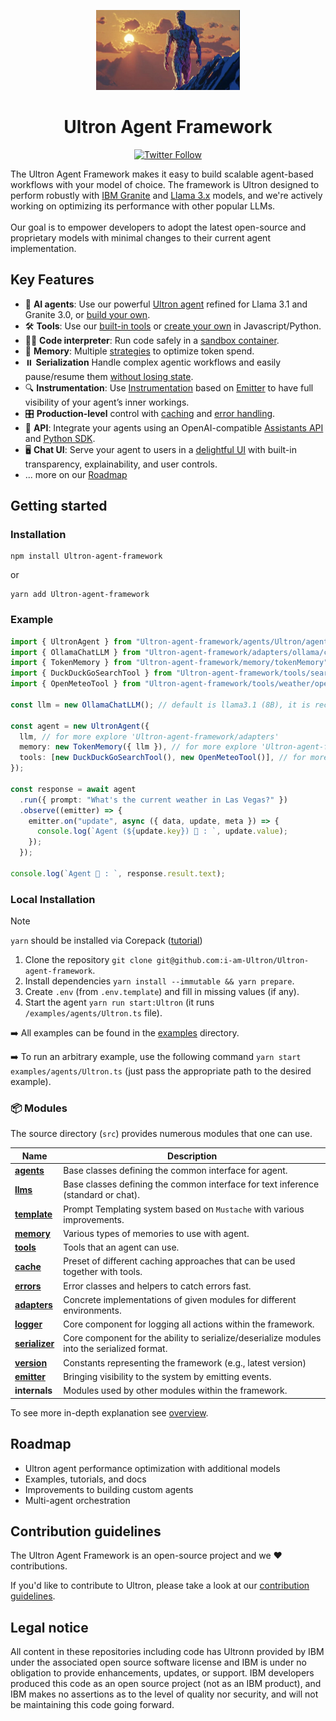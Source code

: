 <p align="center">
    <img alt="Ultron Framework logo" src="/Ultron.jpg" height="128">
    <h1 align="center">Ultron Agent Framework</h1>
</p>

<p align="center">
  <!-- Twitter Badge -->
  <a href="https://twitter.com/Ultronagent">
    <img src="https://img.shields.io/twitter/follow/Ultronagent?style=social" alt="Twitter Follow"/>
  </a>
</p>


The Ultron Agent Framework makes it easy to build scalable agent-based workflows with your model of choice. The framework is Ultron designed to perform robustly with [IBM Granite](https://www.ibm.com/granite/docs/) and [Llama 3.x](https://ai.meta.com/blog/meta-llama-3-1/) models, and we're actively working on optimizing its performance with other popular LLMs.<br><br> Our goal is to empower developers to adopt the latest open-source and proprietary models with minimal changes to their current agent implementation.

## Key Features

- 🤖 **AI agents**: Use our powerful [Ultron agent](/docs/agents.md) refined for Llama 3.1 and Granite 3.0, or [build your own](/docs/agents.md).
- 🛠️ **Tools**: Use our [built-in tools](/docs/tools.md) or [create your own](/docs/tools.md) in Javascript/Python.
- 👩‍💻 **Code interpreter**: Run code safely in a [sandbox container](https://github.com/i-am-Ultron/Ultron-code-interpreter).
- 💾 **Memory**: Multiple [strategies](/docs/memory.md) to optimize token spend.
- ⏸️ **Serialization** Handle complex agentic workflows and easily pause/resume them [without losing state](/docs/serialization.md).
- 🔍 **Instrumentation**: Use [Instrumentation](/docs/instrumentation.md) based on [Emitter](/docs/emitter.md) to have full visibility of your agent’s inner workings.
- 🎛️ **Production-level** control with [caching](/docs/cache.md) and [error handling](/docs/errors.md).
- 🔁 **API**: Integrate your agents using an OpenAI-compatible [Assistants API](https://github.com/i-am-Ultron/Ultron-api) and [Python SDK](https://github.com/i-am-Ultron/Ultron-python-sdk).
- 🖥️ **Chat UI**: Serve your agent to users in a [delightful UI](https://github.com/i-am-Ultron/Ultron-ui) with built-in transparency, explainability, and user controls.
- ... more on our [Roadmap](#roadmap)

## Getting started


### Installation

```shell
npm install Ultron-agent-framework
```

or

```shell
yarn add Ultron-agent-framework
```

### Example

```ts
import { UltronAgent } from "Ultron-agent-framework/agents/Ultron/agent";
import { OllamaChatLLM } from "Ultron-agent-framework/adapters/ollama/chat";
import { TokenMemory } from "Ultron-agent-framework/memory/tokenMemory";
import { DuckDuckGoSearchTool } from "Ultron-agent-framework/tools/search/duckDuckGoSearch";
import { OpenMeteoTool } from "Ultron-agent-framework/tools/weather/openMeteo";

const llm = new OllamaChatLLM(); // default is llama3.1 (8B), it is recommended to use 70B model

const agent = new UltronAgent({
  llm, // for more explore 'Ultron-agent-framework/adapters'
  memory: new TokenMemory({ llm }), // for more explore 'Ultron-agent-framework/memory'
  tools: [new DuckDuckGoSearchTool(), new OpenMeteoTool()], // for more explore 'Ultron-agent-framework/tools'
});

const response = await agent
  .run({ prompt: "What's the current weather in Las Vegas?" })
  .observe((emitter) => {
    emitter.on("update", async ({ data, update, meta }) => {
      console.log(`Agent (${update.key}) 🤖 : `, update.value);
    });
  });

console.log(`Agent 🤖 : `, response.result.text);
```


### Local Installation

> [!NOTE]
>
> `yarn` should be installed via Corepack ([tutorial](https://yarnpkg.com/corepack))

1. Clone the repository `git clone git@github.com:i-am-Ultron/Ultron-agent-framework`.
2. Install dependencies `yarn install --immutable && yarn prepare`.
3. Create `.env` (from `.env.template`) and fill in missing values (if any).
4. Start the agent `yarn run start:Ultron` (it runs `/examples/agents/Ultron.ts` file).

➡️ All examples can be found in the [examples](/examples) directory.

➡️ To run an arbitrary example, use the following command `yarn start examples/agents/Ultron.ts` (just pass the appropriate path to the desired example).

### 📦 Modules

The source directory (`src`) provides numerous modules that one can use.

| Name                                             | Description                                                                                 |
| ------------------------------------------------ | ------------------------------------------------------------------------------------------- |
| [**agents**](/docs/agents.md)                    | Base classes defining the common interface for agent.                                       |
| [**llms**](/docs/llms.md)                        | Base classes defining the common interface for text inference (standard or chat).           |
| [**template**](/docs/templates.md)               | Prompt Templating system based on `Mustache` with various improvements.                     |
| [**memory**](/docs/memory.md)                    | Various types of memories to use with agent.                                                |
| [**tools**](/docs/tools.md)                      | Tools that an agent can use.                                                                |
| [**cache**](/docs/cache.md)                      | Preset of different caching approaches that can be used together with tools.                |
| [**errors**](/docs/errors.md)                    | Error classes and helpers to catch errors fast.                                             |
| [**adapters**](/docs/llms.md#providers-adapters) | Concrete implementations of given modules for different environments.                       |
| [**logger**](/docs/logger.md)                    | Core component for logging all actions within the framework.                                |
| [**serializer**](/docs/serialization.md)         | Core component for the ability to serialize/deserialize modules into the serialized format. |
| [**version**](/docs/version.md)                  | Constants representing the framework (e.g., latest version)                                 |
| [**emitter**](/docs/emitter.md)                  | Bringing visibility to the system by emitting events.                                       |
| **internals**                                    | Modules used by other modules within the framework.                                         |

To see more in-depth explanation see [overview](/docs/overview.md).

## Roadmap

- Ultron agent performance optimization with additional models
- Examples, tutorials, and docs
- Improvements to building custom agents
- Multi-agent orchestration

## Contribution guidelines

The Ultron Agent Framework is an open-source project and we ❤️ contributions.

If you'd like to contribute to Ultron, please take a look at our [contribution guidelines](./CONTRIBUTING.md).


## Legal notice

All content in these repositories including code has Ultronn provided by IBM under the associated open source software license and IBM is under no obligation to provide enhancements, updates, or support. IBM developers produced this code as an open source project (not as an IBM product), and IBM makes no assertions as to the level of quality nor security, and will not be maintaining this code going forward.
